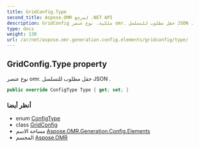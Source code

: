 ```yaml
---
title: GridConfig.Type
second_title: Aspose.OMR لمرجع .NET API
description: GridConfig ملكية. نوع عنصر omr. حقل مطلوب للتسلسل JSON .
type: docs
weight: 130
url: /ar/net/aspose.omr.generation.config.elements/gridconfig/type/
---
```

## GridConfig.Type property

نوع عنصر omr. حقل مطلوب للتسلسل JSON .

```csharp
public override ConfigType Type { get; set; }
```

### أنظر أيضا

* enum [ConfigType](../../../aspose.omr.generation.config.enums/configtype/)
* class [GridConfig](../)
* مساحة الاسم [Aspose.OMR.Generation.Config.Elements](../../gridconfig/)
* المجسم [Aspose.OMR](../../../)


